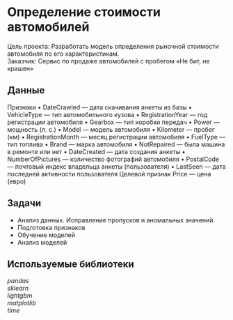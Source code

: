 # Определение стоимости автомобилей

Цель проекта: Разработать модель определения рыночной стоимости автомобиля по его характеристикам.  
Заказчик: Сервис по продаже автомобилей с пробегом «Не бит, не крашен»

## Данные 
Признаки
•	DateCrawled — дата скачивания анкеты из базы
•	VehicleType — тип автомобильного кузова
•	RegistrationYear — год регистрации автомобиля
•	Gearbox — тип коробки передач
•	Power — мощность (л. с.)
•	Model — модель автомобиля
•	Kilometer — пробег (км)
•	RegistrationMonth — месяц регистрации автомобиля
•	FuelType — тип топлива
•	Brand — марка автомобиля
•	NotRepaired — была машина в ремонте или нет
•	DateCreated — дата создания анкеты
•	NumberOfPictures — количество фотографий автомобиля
•	PostalCode — почтовый индекс владельца анкеты (пользователя)
•	LastSeen — дата последней активности пользователя
Целевой признак
Price — цена (евро)

## Задачи
- Анализ данных. Исправление пропусков и аномальных значений.
- Подготовка признаков
- Обучение моделей
- Анализ моделей

## Используемые библиотеки
*pandas*  
*sklearn*    
*lightgbm*    
*matplotlib*  
*time*
